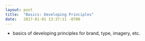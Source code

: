 ```yaml
---
layout: post
title:  "Basics: Developing Principles"
date:   2017-01-01 13:37:11 -0700
---
```

* basics of developing principles for brand, type, imagery, etc.
